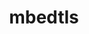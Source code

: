 ---
title: "mbedtls"
layout: cache
categories: [package, develop-2025-05-25]
meta: {"compilers": ["gcc@11.4.0"], "num_specs": 2, "num_specs_by_stack": {"e4s": 1, "hep": 1, "root": 2, "tutorial": 1}, "oss": ["ubuntu22.04"], "platforms": ["linux"], "stacks": ["e4s", "hep", "root", "tutorial"], "targets": ["x86_64_v3"], "versions": ["2.28.9", "3.6.2"]}
spec_details: [{"compiler": "gcc@11.4.0", "hash": "fyrqlkiiygndmneft5pxzi2e5pake7yw", "os": "ubuntu22.04", "platform": "linux", "size": "-", "stacks": ["hep", "root"], "target": "x86_64_v3", "variants": ["build_system=makefile", "build_type=Release", "libs:=static", "~pic"], "versions": ["3.6.2"]}, {"compiler": "gcc@11.4.0", "hash": "ptgbun3yxcatx6bapifnlhjr5efwqw4b", "os": "ubuntu22.04", "platform": "linux", "size": "-", "stacks": ["e4s", "root", "tutorial"], "target": "x86_64_v3", "variants": ["build_system=makefile", "build_type=Release", "libs:=shared,static", "+pic"], "versions": ["2.28.9"]}]
---
